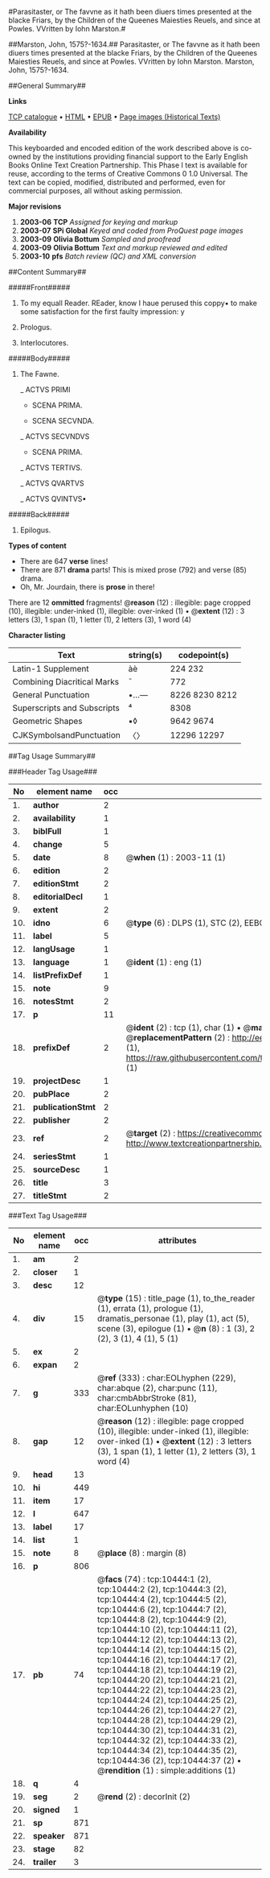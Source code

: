 #Parasitaster, or The favvne as it hath been diuers times presented at the blacke Friars, by the Children of the Queenes Maiesties Reuels, and since at Powles. VVritten by Iohn Marston.#

##Marston, John, 1575?-1634.##
Parasitaster, or The favvne as it hath been diuers times presented at the blacke Friars, by the Children of the Queenes Maiesties Reuels, and since at Powles. VVritten by Iohn Marston.
Marston, John, 1575?-1634.

##General Summary##

**Links**

[TCP catalogue](http://www.ota.ox.ac.uk/tcp/)  • 
[HTML](http://tei.it.ox.ac.uk/tcp/Texts-HTML/free/A07/A07077.html)  • 
[EPUB](http://tei.it.ox.ac.uk/tcp/Texts-EPUB/free/A07/A07077.epub) • 
[Page images (Historical Texts)](https://data.historicaltexts.jisc.ac.uk/view?pubId=eebo-99845539e&pageId=eebo-99845539e-10444-1)

**Availability**

This keyboarded and encoded edition of the
	       work described above is co-owned by the institutions
	       providing financial support to the Early English Books
	       Online Text Creation Partnership. This Phase I text is
	       available for reuse, according to the terms of Creative
	       Commons 0 1.0 Universal. The text can be copied,
	       modified, distributed and performed, even for
	       commercial purposes, all without asking permission.

**Major revisions**

1. __2003-06__ __TCP__ *Assigned for keying and markup*
1. __2003-07__ __SPi Global__ *Keyed and coded from ProQuest page images*
1. __2003-09__ __Olivia Bottum__ *Sampled and proofread*
1. __2003-09__ __Olivia Bottum__ *Text and markup reviewed and edited*
1. __2003-10__ __pfs__ *Batch review (QC) and XML conversion*

##Content Summary##

#####Front#####

1. To my equall Reader.
REader, know I haue perused this coppy▪ to make some satisfaction for the first faulty impression: y
1. Prologus.

1. Interlocutores.

#####Body#####

1. The Fawne.

    _ ACTVS PRIMI

      * SCENA PRIMA.

      * SCENA SECVNDA.

    _ ACTVS SECVNDVS

      * SCENA PRIMA.

    _ ACTVS TERTIVS.

    _ ACTVS QVARTVS

    _ ACTVS QVINTVS▪

#####Back#####

1. Epilogus.

**Types of content**

  * There are 647 **verse** lines!
  * There are 871 **drama** parts! This is mixed prose (792) and verse (85) drama.
  * Oh, Mr. Jourdain, there is **prose** in there!

There are 12 **ommitted** fragments! 
 @__reason__ (12) : illegible: page cropped (10), illegible: under-inked (1), illegible: over-inked (1)  •  @__extent__ (12) : 3 letters (3), 1 span (1), 1 letter (1), 2 letters (3), 1 word (4)

**Character listing**


|Text|string(s)|codepoint(s)|
|---|---|---|
|Latin-1 Supplement|àè|224 232|
|Combining             Diacritical Marks|̄|772|
|General Punctuation|•…—|8226 8230 8212|
|Superscripts             and Subscripts|⁴|8308|
|Geometric Shapes|▪◊|9642 9674|
|CJKSymbolsandPunctuation|〈〉|12296 12297|

##Tag Usage Summary##

###Header Tag Usage###

|No|element name|occ|attributes|
|---|---|---|---|
|1.|__author__|2||
|2.|__availability__|1||
|3.|__biblFull__|1||
|4.|__change__|5||
|5.|__date__|8| @__when__ (1) : 2003-11 (1)|
|6.|__edition__|2||
|7.|__editionStmt__|2||
|8.|__editorialDecl__|1||
|9.|__extent__|2||
|10.|__idno__|6| @__type__ (6) : DLPS (1), STC (2), EEBO-CITATION (1), PROQUEST (1), VID (1)|
|11.|__label__|5||
|12.|__langUsage__|1||
|13.|__language__|1| @__ident__ (1) : eng (1)|
|14.|__listPrefixDef__|1||
|15.|__note__|9||
|16.|__notesStmt__|2||
|17.|__p__|11||
|18.|__prefixDef__|2| @__ident__ (2) : tcp (1), char (1)  •  @__matchPattern__ (2) : ([0-9\-]+):([0-9IVX]+) (1), (.+) (1)  •  @__replacementPattern__ (2) : http://eebo.chadwyck.com/downloadtiff?vid=$1&page=$2 (1), https://raw.githubusercontent.com/textcreationpartnership/Texts/master/tcpchars.xml#$1 (1)|
|19.|__projectDesc__|1||
|20.|__pubPlace__|2||
|21.|__publicationStmt__|2||
|22.|__publisher__|2||
|23.|__ref__|2| @__target__ (2) : https://creativecommons.org/publicdomain/zero/1.0/ (1), http://www.textcreationpartnership.org/docs/. (1)|
|24.|__seriesStmt__|1||
|25.|__sourceDesc__|1||
|26.|__title__|3||
|27.|__titleStmt__|2||


###Text Tag Usage###

|No|element name|occ|attributes|
|---|---|---|---|
|1.|__am__|2||
|2.|__closer__|1||
|3.|__desc__|12||
|4.|__div__|15| @__type__ (15) : title_page (1), to_the_reader (1), errata (1), prologue (1), dramatis_personae (1), play (1), act (5), scene (3), epilogue (1)  •  @__n__ (8) : 1 (3), 2 (2), 3 (1), 4 (1), 5 (1)|
|5.|__ex__|2||
|6.|__expan__|2||
|7.|__g__|333| @__ref__ (333) : char:EOLhyphen (229), char:abque (2), char:punc (11), char:cmbAbbrStroke (81), char:EOLunhyphen (10)|
|8.|__gap__|12| @__reason__ (12) : illegible: page cropped (10), illegible: under-inked (1), illegible: over-inked (1)  •  @__extent__ (12) : 3 letters (3), 1 span (1), 1 letter (1), 2 letters (3), 1 word (4)|
|9.|__head__|13||
|10.|__hi__|449||
|11.|__item__|17||
|12.|__l__|647||
|13.|__label__|17||
|14.|__list__|1||
|15.|__note__|8| @__place__ (8) : margin (8)|
|16.|__p__|806||
|17.|__pb__|74| @__facs__ (74) : tcp:10444:1 (2), tcp:10444:2 (2), tcp:10444:3 (2), tcp:10444:4 (2), tcp:10444:5 (2), tcp:10444:6 (2), tcp:10444:7 (2), tcp:10444:8 (2), tcp:10444:9 (2), tcp:10444:10 (2), tcp:10444:11 (2), tcp:10444:12 (2), tcp:10444:13 (2), tcp:10444:14 (2), tcp:10444:15 (2), tcp:10444:16 (2), tcp:10444:17 (2), tcp:10444:18 (2), tcp:10444:19 (2), tcp:10444:20 (2), tcp:10444:21 (2), tcp:10444:22 (2), tcp:10444:23 (2), tcp:10444:24 (2), tcp:10444:25 (2), tcp:10444:26 (2), tcp:10444:27 (2), tcp:10444:28 (2), tcp:10444:29 (2), tcp:10444:30 (2), tcp:10444:31 (2), tcp:10444:32 (2), tcp:10444:33 (2), tcp:10444:34 (2), tcp:10444:35 (2), tcp:10444:36 (2), tcp:10444:37 (2)  •  @__rendition__ (1) : simple:additions (1)|
|18.|__q__|4||
|19.|__seg__|2| @__rend__ (2) : decorInit (2)|
|20.|__signed__|1||
|21.|__sp__|871||
|22.|__speaker__|871||
|23.|__stage__|82||
|24.|__trailer__|3||
